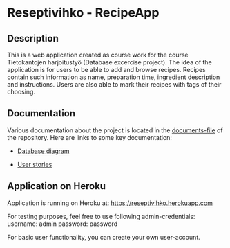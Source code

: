 # Reseptivihko - RecipeApp
## Description
This is a web application created as course work for the course Tietokantojen harjoitustyö (Database excercise project). The idea of the application is for users to be able to add and browse recipes. Recipes contain such information as name, preparation time, ingredient description and instructions. Users are also able to mark their recipes with tags of their choosing. 

## Documentation
Various documentation about the project is located in the [documents-file](../master/documentation) of the repository. Here are links to some key documentation:

* [Database diagram](../master/documentation/database_diagram.md)

* [User stories](../master/documentation/user_stories.md)

## Application on Heroku
Application is running on Heroku at: https://reseptivihko.herokuapp.com

For testing purposes, feel free to use following admin-credentials:
username: admin
password: password

For basic user functionality, you can create your own user-account.
